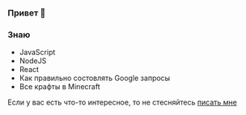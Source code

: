 ### Привет 👋

### Знаю
- JavaScript
- NodeJS
- React
- Как правильно состовлять Google запросы
- Все крафты в Minecraft

Если у вас есть что-то интересное, то не стесняйтесь [писать мне](https://vk.com/id233731786)
